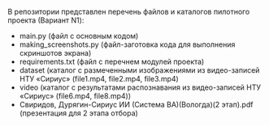 В репозитории представлен перечень файлов и каталогов пилотного проекта (Вариант N1):
- main.py (файл с основным кодом)
- making_screenshots.py (файл-заготовка кода для выполнения скриншотов экрана)
- requirements.txt (файл с перечнем модулей проекта)
- dataset (каталог с размеченными изображениями из видео-записей НТУ «Сириус» (file1.mp4, file2.mp4, file3.mp4)
- video (каталог с результатами распознавания из видео-записей НТУ «Сириус» (file6.mp4, file8.mp4))
- Свиридов, Дурягин-Сириус ИИ (Система ВА)(Вологда)(2 этап).pdf (презентация для 2 этапа отбора)
